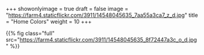 +++
showonlyimage = true
draft = false
image = "https://farm4.staticflickr.com/3911/14548045635_7aa55a3ca7_z_d.jpg"
title = "Home Colors"
weight = 10
+++

{{% fig class="full" src="https://farm4.staticflickr.com/3911/14548045635_8f72447a3c_o_d.jpg" %}}
